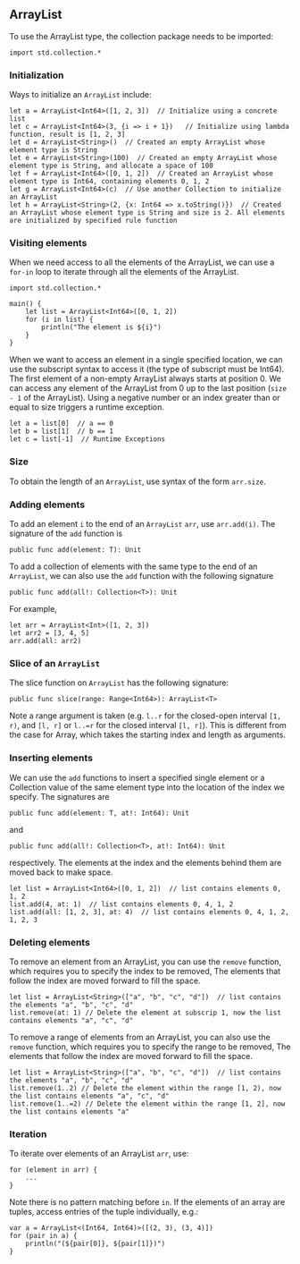 ## ArrayList

To use the ArrayList type, the collection package needs to be imported:

```
import std.collection.*
```

### Initialization

Ways to initialize an `ArrayList` include:

```
let a = ArrayList<Int64>([1, 2, 3])  // Initialize using a concrete list
let c = ArrayList<Int64>(3, {i => i + 1})   // Initialize using lambda function, result is [1, 2, 3]
let d = ArrayList<String>()  // Created an empty ArrayList whose element type is String
let e = ArrayList<String>(100)  // Created an empty ArrayList whose element type is String, and allocate a space of 100
let f = ArrayList<Int64>([0, 1, 2])  // Created an ArrayList whose element type is Int64, containing elements 0, 1, 2
let g = ArrayList<Int64>(c)  // Use another Collection to initialize an ArrayList
let h = ArrayList<String>(2, {x: Int64 => x.toString()})  // Created an ArrayList whose element type is String and size is 2. All elements are initialized by specified rule function
```

### Visiting elements

When we need access to all the elements of the ArrayList, we can use a `for-in` loop to iterate through all the elements of the ArrayList.

```
import std.collection.*

main() {
    let list = ArrayList<Int64>([0, 1, 2])
    for (i in list) {
        println("The element is ${i}")
    }
}
```

When we want to access an element in a single specified location, we can use the subscript syntax to access it (the type of subscript must be Int64). The first element of a non-empty ArrayList always starts at position 0. We can access any element of the ArrayList from 0 up to the last position (`size - 1` of the ArrayList). Using a negative number or an index greater than or equal to size triggers a runtime exception.

```
let a = list[0]  // a == 0
let b = list[1]  // b == 1
let c = list[-1]  // Runtime Exceptions
```

### Size

To obtain the length of an `ArrayList`, use syntax of the form `arr.size`.

### Adding elements

To add an element `i` to the end of an `ArrayList` `arr`, use `arr.add(i)`. The signature of the `add` function is

```
public func add(element: T): Unit
```

To add a collection of elements with the same type to the end of an `ArrayList`, we can also use the `add` function with
the following signature

```
public func add(all!: Collection<T>): Unit
```

For example,

```
let arr = ArrayList<Int>([1, 2, 3])
let arr2 = [3, 4, 5]
arr.add(all: arr2)
```

### Slice of an `ArrayList`

The slice function on `ArrayList` has the following signature:

```
public func slice(range: Range<Int64>): ArrayList<T>
```

Note a range argument is taken (e.g. `l..r` for the closed-open interval `[1, r)`, and `[l, r]` or `l..=r`
for the closed interval `[l, r]`). This is different from the case for Array, which takes
the starting index and length as arguments.

### Inserting elements

We can use the `add` functions to insert a specified single element or a Collection value of the same element type into the location of the index we specify. The signatures are

```
public func add(element: T, at!: Int64): Unit
```

and

```
public func add(all!: Collection<T>, at!: Int64): Unit
```

respectively. The elements at the index and the elements behind them are moved back to make space.

```
let list = ArrayList<Int64>([0, 1, 2])  // list contains elements 0, 1, 2
list.add(4, at: 1)  // list contains elements 0, 4, 1, 2
list.add(all: [1, 2, 3], at: 4)  // list contains elements 0, 4, 1, 2, 1, 2, 3
```

### Deleting elements

To remove an element from an ArrayList, you can use the `remove` function, which requires you to specify the index to be removed, The elements that follow the index are moved forward to fill the space.

```
let list = ArrayList<String>(["a", "b", "c", "d"])  // list contains the elements "a", "b", "c", "d"
list.remove(at: 1) // Delete the element at subscrip 1, now the list contains elements "a", "c", "d"
```

To remove a range of elements from an ArrayList, you can also use the `remove` function, which requires you to specify the range to be removed, The elements that follow the index are moved forward to fill the space.

```
let list = ArrayList<String>(["a", "b", "c", "d"])  // list contains the elements "a", "b", "c", "d"
list.remove(1..2) // Delete the element within the range [1, 2), now the list contains elements "a", "c", "d"
list.remove(1..=2) // Delete the element within the range [1, 2], now the list contains elements "a"
```

### Iteration

To iterate over elements of an ArrayList `arr`, use:

```
for (element in arr) {
    ...
}
```

Note there is no pattern matching before `in`. If the elements of an array are tuples,
access entries of the tuple individually, e.g.:

```
var a = ArrayList<(Int64, Int64)>([(2, 3), (3, 4)])
for (pair in a) {
    println("(${pair[0]}, ${pair[1]})")
}
```